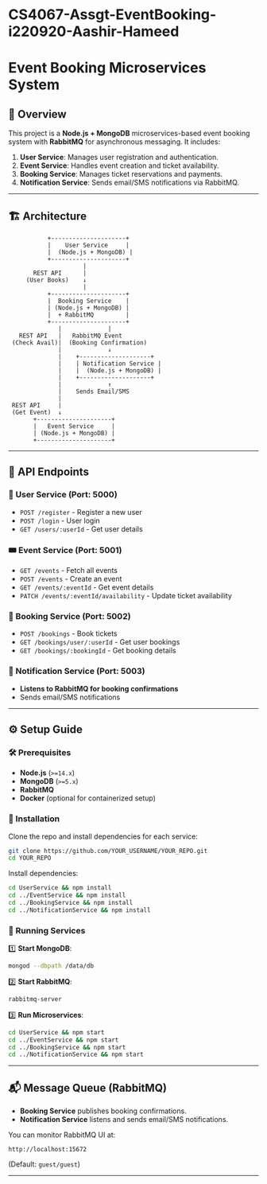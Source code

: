# CS4067-Assgt-EventBooking-i220920-Aashir-Hameed

# Event Booking Microservices System

## 🚀 Overview
This project is a **Node.js + MongoDB** microservices-based event booking system with **RabbitMQ** for asynchronous messaging. It includes:

1. **User Service**: Manages user registration and authentication.
2. **Event Service**: Handles event creation and ticket availability.
3. **Booking Service**: Manages ticket reservations and payments.
4. **Notification Service**: Sends email/SMS notifications via RabbitMQ.

---

## 🏗 Architecture
```
           +---------------------+       
           |    User Service     |       
           |  (Node.js + MongoDB) |       
           +---------------------+       
                     |                          
       REST API      |                          
     (User Books)    ↓                          
                     |                          
           +---------------------+       
           |  Booking Service    |       
           | (Node.js + MongoDB) |       
           |  + RabbitMQ         |       
           +---------------------+       
              |             |              
   REST API   |   RabbitMQ Event           
 (Check Avail)|  (Booking Confirmation)   
              |             ↓              
              |    +--------------------+  
              |    | Notification Service |  
              |    |  (Node.js + MongoDB) |  
              |    +--------------------+  
              |             ↑             
              |    Sends Email/SMS        
              |                           
 REST API     |                           
 (Get Event)  ↓                           
       +---------------------+       
       |   Event Service     |       
       | (Node.js + MongoDB) |       
       +---------------------+       
```

---

## 🔌 API Endpoints

### 🧑 User Service (Port: 5000)
- `POST /register` - Register a new user
- `POST /login` - User login
- `GET /users/:userId` - Get user details

### 🎟 Event Service (Port: 5001)
- `GET /events` - Fetch all events
- `POST /events` - Create an event
- `GET /events/:eventId` - Get event details
- `PATCH /events/:eventId/availability` - Update ticket availability

### 📅 Booking Service (Port: 5002)
- `POST /bookings` - Book tickets
- `GET /bookings/user/:userId` - Get user bookings
- `GET /bookings/:bookingId` - Get booking details

### 📩 Notification Service (Port: 5003)
- **Listens to RabbitMQ for booking confirmations**
- Sends email/SMS notifications

---

## ⚙ Setup Guide

### 🛠 Prerequisites
- **Node.js** (`>=14.x`)
- **MongoDB** (`>=5.x`)
- **RabbitMQ**
- **Docker** (optional for containerized setup)

### 📌 Installation
Clone the repo and install dependencies for each service:
```sh
git clone https://github.com/YOUR_USERNAME/YOUR_REPO.git
cd YOUR_REPO
```

Install dependencies:
```sh
cd UserService && npm install
cd ../EventService && npm install
cd ../BookingService && npm install
cd ../NotificationService && npm install
```

### 🚀 Running Services
1️⃣ **Start MongoDB**:
```sh
mongod --dbpath /data/db
```

2️⃣ **Start RabbitMQ**:
```sh
rabbitmq-server
```

3️⃣ **Run Microservices**:
```sh
cd UserService && npm start
cd ../EventService && npm start
cd ../BookingService && npm start
cd ../NotificationService && npm start
```

---

## 📬 Message Queue (RabbitMQ)
- **Booking Service** publishes booking confirmations.
- **Notification Service** listens and sends email/SMS notifications.

You can monitor RabbitMQ UI at:
```
http://localhost:15672
```
(Default: `guest/guest`)

---
